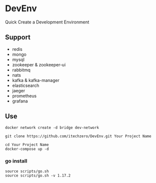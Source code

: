 # DevEnv
Quick Create a Development Environment

## Support
- redis
- mongo
- mysql
- zookeeper & zookeeper-ui
- rabbitmq
- nats
- kafka & kafka-manager
- elasticsearch
- jaeger
- prometheus
- grafana

## Use
~~~
docker network create -d bridge dev-network
~~~

~~~
git clone https://github.com/itechzero/DevEnv.git Your Project Name
~~~

~~~
cd Your Project Name
docker-compose up -d
~~~

### go install
~~~
source scripts/go.sh
source scripts/go.sh -v 1.17.2
~~~